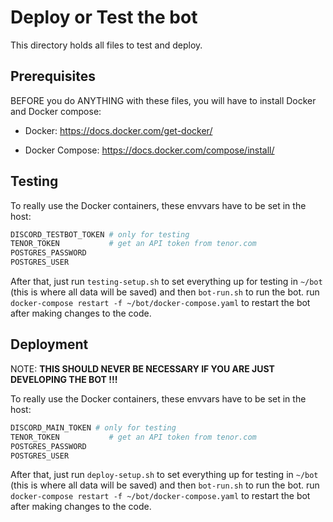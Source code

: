 # Deploy or Test the bot

This directory holds all files to test and deploy. 

## Prerequisites

BEFORE you do ANYTHING with these files, you will have to install Docker and Docker compose: 

- Docker: https://docs.docker.com/get-docker/

- Docker Compose: https://docs.docker.com/compose/install/

## Testing

To really use the Docker containers, these envvars have to be set in the host:

```bash
DISCORD_TESTBOT_TOKEN # only for testing
TENOR_TOKEN           # get an API token from tenor.com
POSTGRES_PASSWORD
POSTGRES_USER
```

After that, just run `testing-setup.sh` to set everything up for testing in `~/bot` (this is where all data will be saved) and then `bot-run.sh` to run the bot. run `docker-compose restart -f ~/bot/docker-compose.yaml` to restart the bot after making changes to the code.

## Deployment

NOTE: **THIS SHOULD NEVER BE NECESSARY IF YOU ARE JUST DEVELOPING THE BOT !!!**

To really use the Docker containers, these envvars have to be set in the host:

```bash
DISCORD_MAIN_TOKEN # only for testing
TENOR_TOKEN           # get an API token from tenor.com
POSTGRES_PASSWORD
POSTGRES_USER
```

After that, just run `deploy-setup.sh` to set everything up for testing in `~/bot` (this is where all data will be saved) and then `bot-run.sh` to run the bot. run `docker-compose restart -f ~/bot/docker-compose.yaml` to restart the bot after making changes to the code.
